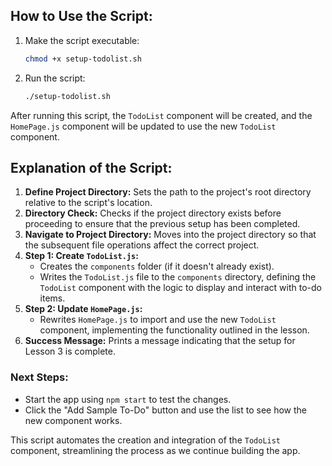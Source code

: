 ## **How to Use the Script:**
1. Make the script executable:
   ```bash
   chmod +x setup-todolist.sh
   ```
2. Run the script:
   ```bash
   ./setup-todolist.sh
   ```

After running this script, the `TodoList` component will be created, and the `HomePage.js` component will be updated to use the new `TodoList` component.

## **Explanation of the Script:**
1. **Define Project Directory:** Sets the path to the project's root directory relative to the script's location.
2. **Directory Check:** Checks if the project directory exists before proceeding to ensure that the previous setup has been completed.
3. **Navigate to Project Directory:** Moves into the project directory so that the subsequent file operations affect the correct project.
4. **Step 1: Create `TodoList.js`:**
   - Creates the `components` folder (if it doesn't already exist).
   - Writes the `TodoList.js` file to the `components` directory, defining the `TodoList` component with the logic to display and interact with to-do items.
5. **Step 2: Update `HomePage.js`:**
   - Rewrites `HomePage.js` to import and use the new `TodoList` component, implementing the functionality outlined in the lesson.
6. **Success Message:** Prints a message indicating that the setup for Lesson 3 is complete.

### **Next Steps:**
- Start the app using `npm start` to test the changes.
- Click the "Add Sample To-Do" button and use the list to see how the new component works.

This script automates the creation and integration of the `TodoList` component, streamlining the process as we continue building the app.